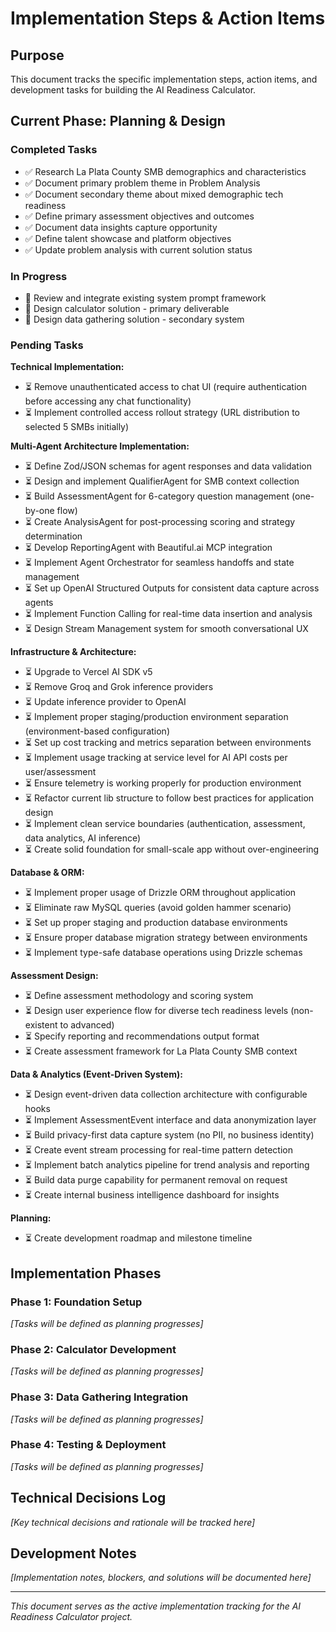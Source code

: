 # Implementation Steps & Action Items

## Purpose

This document tracks the specific implementation steps, action items, and development tasks for building the AI Readiness Calculator.

## Current Phase: Planning & Design

### Completed Tasks
- ✅ Research La Plata County SMB demographics and characteristics
- ✅ Document primary problem theme in Problem Analysis
- ✅ Document secondary theme about mixed demographic tech readiness
- ✅ Define primary assessment objectives and outcomes
- ✅ Document data insights capture opportunity
- ✅ Define talent showcase and platform objectives
- ✅ Update problem analysis with current solution status

### In Progress
- 🔄 Review and integrate existing system prompt framework
- 🔄 Design calculator solution - primary deliverable
- 🔄 Design data gathering solution - secondary system

### Pending Tasks

**Technical Implementation:**
- ⏳ Remove unauthenticated access to chat UI (require authentication before accessing any chat functionality)
- ⏳ Implement controlled access rollout strategy (URL distribution to selected 5 SMBs initially)

**Multi-Agent Architecture Implementation:**
- ⏳ Define Zod/JSON schemas for agent responses and data validation
- ⏳ Design and implement QualifierAgent for SMB context collection
- ⏳ Build AssessmentAgent for 6-category question management (one-by-one flow)
- ⏳ Create AnalysisAgent for post-processing scoring and strategy determination
- ⏳ Develop ReportingAgent with Beautiful.ai MCP integration
- ⏳ Implement Agent Orchestrator for seamless handoffs and state management
- ⏳ Set up OpenAI Structured Outputs for consistent data capture across agents
- ⏳ Implement Function Calling for real-time data insertion and analysis
- ⏳ Design Stream Management system for smooth conversational UX

**Infrastructure & Architecture:**
- ⏳ Upgrade to Vercel AI SDK v5
- ⏳ Remove Groq and Grok inference providers
- ⏳ Update inference provider to OpenAI
- ⏳ Implement proper staging/production environment separation (environment-based configuration)
- ⏳ Set up cost tracking and metrics separation between environments
- ⏳ Implement usage tracking at service level for AI API costs per user/assessment
- ⏳ Ensure telemetry is working properly for production environment
- ⏳ Refactor current lib structure to follow best practices for application design
- ⏳ Implement clean service boundaries (authentication, assessment, data analytics, AI inference)
- ⏳ Create solid foundation for small-scale app without over-engineering

**Database & ORM:**
- ⏳ Implement proper usage of Drizzle ORM throughout application
- ⏳ Eliminate raw MySQL queries (avoid golden hammer scenario)
- ⏳ Set up proper staging and production database environments
- ⏳ Ensure proper database migration strategy between environments
- ⏳ Implement type-safe database operations using Drizzle schemas

**Assessment Design:**
- ⏳ Define assessment methodology and scoring system
- ⏳ Design user experience flow for diverse tech readiness levels (non-existent to advanced)
- ⏳ Specify reporting and recommendations output format
- ⏳ Create assessment framework for La Plata County SMB context

**Data & Analytics (Event-Driven System):**
- ⏳ Design event-driven data collection architecture with configurable hooks
- ⏳ Implement AssessmentEvent interface and data anonymization layer
- ⏳ Build privacy-first data capture system (no PII, no business identity)
- ⏳ Create event stream processing for real-time pattern detection
- ⏳ Implement batch analytics pipeline for trend analysis and reporting
- ⏳ Build data purge capability for permanent removal on request
- ⏳ Create internal business intelligence dashboard for insights

**Planning:**
- ⏳ Create development roadmap and milestone timeline

## Implementation Phases

### Phase 1: Foundation Setup
*[Tasks will be defined as planning progresses]*

### Phase 2: Calculator Development
*[Tasks will be defined as planning progresses]*

### Phase 3: Data Gathering Integration
*[Tasks will be defined as planning progresses]*

### Phase 4: Testing & Deployment
*[Tasks will be defined as planning progresses]*

## Technical Decisions Log

*[Key technical decisions and rationale will be tracked here]*

## Development Notes

*[Implementation notes, blockers, and solutions will be documented here]*

---

*This document serves as the active implementation tracking for the AI Readiness Calculator project.*